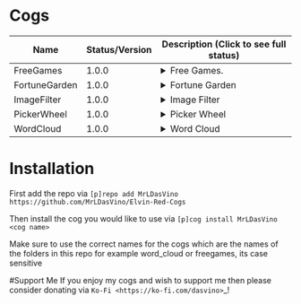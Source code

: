 # Cogs
| Name           | Status/Version   | Description (Click to see full status)                                                                                                                                                                                                                                         |
|----------------|------------------|--------------------------------------------------------------------------------------------------------------------------------------------------------------------------------------------------------------------------------------------------------------------------------|
| FreeGames      | 1.0.0            | <details><summary>Free Games.</summary>Notifies a configurable role when new giveaways appear on GamerPower using rich embeds.</details>                                                                                                                                       |
| FortuneGarden  | 1.0.0            | <details><summary>Fortune Garden</summary>Gain fortune seeds by chatting then plant them and get random rewards when they bloom.</details>                                                                                                                                     |
| ImageFilter    | 1.0.0            | <details><summary>Image Filter</summary>Apply image effects (blur, Rain, etc.) using the Jeyy Image API.</details>                                                                                                                                                             |
| PickerWheel    | 1.0.0            | <details><summary>Picker Wheel</summary>Manage multiple named wheels and spin a random option via an animated spinning-wheel GIF.</details>                                                                                                                                    |
| WordCloud      | 1.0.0            | <details><summary>Word Cloud</summary>Tracks words, Unicode emojis, custom Discord emojis and reactions per-user and per-guild and generates transparent PNG wordclouds.</details>                                                                                             |


# Installation

First add the repo via
`[p]repo add MrLDasVino https://github.com/MrLDasVino/Elvin-Red-Cogs`

Then install the cog you would like to use via
`[p]cog install MrLDasVino <cog name>`

Make sure to use the correct names for the cogs which are the names of the folders in this repo for example word_cloud or freegames, its case sensitive

#Support Me
If you enjoy my cogs and wish to support me then please consider donating via `Ko-Fi <https://ko-fi.com/dasvino>`_!






